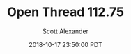 ---
layout: podcast
title: "Open Thread 112.75"
author: Scott Alexander
description: https://slatestarcodex.com/2018/10/17/open-thread-112-75/
date: 2018-10-17 23:50:00 PDT
length: 78822
duration: 20
guid: open-thread-112-75
---